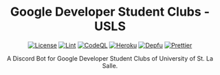 <div align="center">
<h1>Google Developer Student Clubs - USLS</h1>

[![License](https://img.shields.io/github/license/JKLorenzo/GDSC-USLS)](https://github.com/JKLorenzo/GDSC-USLS/blob/master/LICENSE)
[![Lint](https://github.com/JKLorenzo/GDSC-USLS/workflows/Lint/badge.svg)](https://github.com/JKLorenzo/GDSC-USLS/actions/workflows/lint.yml)
[![CodeQL](https://github.com/JKLorenzo/GDSC-USLS/workflows/CodeQL/badge.svg)](https://github.com/JKLorenzo/GDSC-USLS/actions/workflows/codeql.yml)
[![Heroku](https://github.com/JKLorenzo/GDSC-USLS/workflows/Heroku/badge.svg)](https://github.com/JKLorenzo/GDSC-USLS/actions/workflows/heroku.yml)
[![Depfu](https://badges.depfu.com/badges/b75dd6923b148d170bb3b7a25137a910/count.svg)](https://depfu.com/github/JKLorenzo/GDSC-USLS?project_id=31304)
[![Prettier](https://img.shields.io/badge/code_style-prettier-ff69b4.svg?style=flat-square)](https://github.com/prettier/prettier)

A Discord Bot for Google Developer Student Clubs of University of St. La Salle.

</div>
